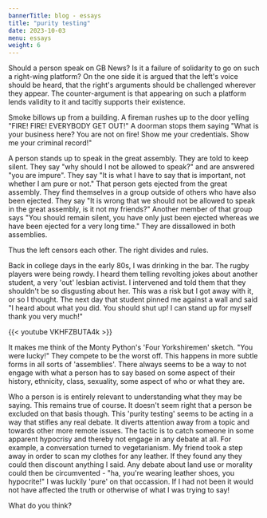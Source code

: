```yaml
---
bannerTitle: blog - essays
title: "purity testing"
date: 2023-10-03
menu: essays
weight: 6
---
```


Should a person speak on GB News? Is it a failure of solidarity to go on such a
right-wing platform? On the one side it is argued that the left's voice should
be heard, that the right's arguments should be challenged wherever they appear.
The counter-argument is that appearing on such a platform lends validity to it
and tacitly supports their existence.

Smoke billows up from a building. A fireman rushes up to the door yelling
"FIRE! FIRE! EVERYBODY GET OUT!" A doorman stops them saying "What is your
business here? You are not on fire! Show me your credentials. Show me your
criminal record!"

A person stands up to speak in the great assembly. They are told to keep
silent. They say "why should I not be allowed to speak?" and are answered "you
are impure". They say "It is what I have to say that is important, not whether
I am pure or not." That person gets ejected from the great assembly. They find
themselves in a group outside of others who have also been ejected. They say
"It is wrong that we should not be allowed to speak in the great assembly, is
it not my friends?" Another member of that group says "You should remain
silent, you have only just been ejected whereas we have been ejected for a very
long time." They are dissallowed in both assemblies.

Thus the left censors each other. The right divides and rules.

Back in college days in the early 80s, I was drinking in the bar. The rugby
players were being rowdy. I heard them telling revolting jokes about another
student, a very 'out' lesbian activist. I intervened and told them that they
shouldn't be so disgusting about her. This was a risk but I got away with it,
or so I thought. The next day that student pinned me against a wall and said "I
heard about what you did. You should shut up! I can stand up for myself thank
you very much!"

{{< youtube VKHFZBUTA4k >}}

It makes me think of the Monty Python's 'Four Yorkshiremen' sketch. "You were
lucky!" They compete to be the worst off. This happens in more subtle forms in
all sorts of 'assemblies'. There always seems to be a way to not engage with
what a person has to say based on some aspect of their history, ethnicity,
class, sexuality, some aspect of who or what they are.

Who a person is is entirely relevant to understanding what they may be saying.
This remains true of course. It doesn't seem right that a person be excluded on
that basis though. This 'purity testing' seems to be acting in a way that
stifles any real debate. It diverts attention away from a topic and towards
other more remote issues. The tactic is to catch someone in some apparent
hypocrisy and thereby not engage in any debate at all. For example, a
conversation turned to vegetarianism. My friend took a step away in order to
scan my clothes for any leather. If they found any they could then discount
anything I said. Any debate about land use or morality could then be
circumvented - "ha, you're wearing leather shoes, you hypocrite!" I was luckily
'pure' on that occassion. If I had not been it would not have affected the
truth or otherwise of what I was trying to say!

What do you think?
